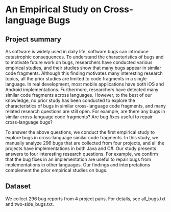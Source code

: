 # An Empirical Study on Cross-language Bugs

## Project summary

As software is widely used in daily life, software bugs can introduce catastrophic consequences. To understand the characteristics of bugs and to motivate future work on bugs, researchers have conducted various empirical studies, and their studies show that many bugs appear in similar code fragments. Although this finding motivates many interesting research topics,  all the prior studies are limited to code fragments in a single language. In real development, most mobile applications have both iOS and Android implementations. Furthermore, researchers have detected many similar code fragments across languages. However, to the best of our knowledge, no prior study has been conducted to explore the characteristics of bugs in similar cross-language code fragments, and many related research questions are still open. For example, are there any bugs in similar cross-language code fragments? Are bug fixes useful to repair cross-language bugs?

To answer the above questions, we conduct the first empirical study to explore bugs in cross-language similar code fragments. In this study, we manually analyze 296 bugs that are collected from four projects, and all the projects have implementations in both Java and C\#. Our study presents answers to four interesting research questions. For example, we confirm that the bug fixes in an implementation are useful to repair bugs from implementations in other languages. Our findings and interpretations complement the prior empirical studies on bugs.

## Dataset

We collect 296 bug reports from 4 project pairs. For details, see all_bugs.txt and two-side_bugs.txt.